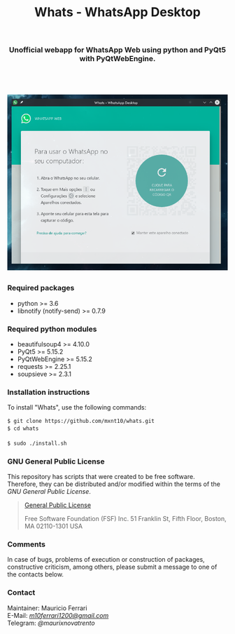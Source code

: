 <html>
    <body>
        <h1 align="center">
            Whats - WhatsApp Desktop
        </h1><br/>
        <h3 align="center">
            Unofficial webapp for WhatsApp Web using python and PyQt5 with PyQtWebEngine.
        </h3><br/>
        <h1 align="center">
            <a><img src="https://raw.githubusercontent.com/mxnt10/whats/master/common/preview.png"></a>
        </h1>
    </body>
</html>

### Required packages

- python >= 3.6
- libnotify (notify-send) >= 0.7.9

### Required python modules

- beautifulsoup4 >= 4.10.0
- PyQt5 >= 5.15.2
- PyQtWebEngine >= 5.15.2
- requests >= 2.25.1
- soupsieve >= 2.3.1

### Installation instructions

To install "Whats", use the following commands:
```sh
$ git clone https://github.com/mxnt10/whats.git
$ cd whats

$ sudo ./install.sh
```

### GNU General Public License

This repository has scripts that were created to be free software.<br/>
Therefore, they can be distributed and/or modified within the terms of the *GNU General Public License*.

>[General Public License](https://pt.wikipedia.org/wiki/GNU_General_Public_License)
>
>Free Software Foundation (FSF) Inc. 51 Franklin St, Fifth Floor, Boston, MA 02110-1301 USA

### Comments

In case of bugs, problems of execution or construction of packages, constructive criticism, among others,
please submit a message to one of the contacts below.

### Contact

Maintainer: Mauricio Ferrari<br/>
E-Mail: *m10ferrari1200@gmail.com*<br/>
Telegram: *@maurixnovatrento*<br/>
